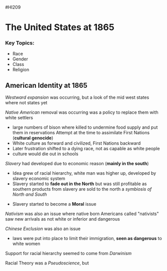 #HI209

# The United States at 1865

### Key Topics:
- Race
- Gender
- Class
- Religion

## American Identity at 1865

*Westward expansion* was occurring, but a look of the mid west states where not states yet

*Native American* removal was occurring was a policy to replace them with white settlers
- large numbers of bison where killed to undermine food supply and put them in reservations
Attempt at the time to assimilate First Nations (**cultural genocide**)
- White culture as forward and civilized, First Nations backward
- Later frustration shifted to a dying race, not as capable as white people
- culture would die out in schools

*Slavery* had developed due to economic reason (**mainly in the south**)
- Idea grew of racial hierarchy, white man was higher up, developed by slavery economic system
- Slavery started to **fade out in the North** but was still profitable as southern products from slavery are sold to the north a *symbiosis of North and South* 
* Slavery started to become a **Moral** issue

*Nativism* was also an issue where native born Americans called "nativists" saw new arrivals as not white or inferior and dangerous

*Chinese Exclusion* was also an issue
- laws were put into place to limit their immigration, **seen as dangerous** to white women 

Support for racial hierarchy seemed to come from *Darwinism*

Racial Theory was a *Pseudoscience*, but 

